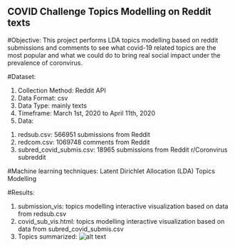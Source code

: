 ## COVID Challenge Topics Modelling on Reddit texts

#Objective: 
This project performs LDA topics modelling based on reddit submissions and comments to see what covid-19 related topics are the most popular and what we could do to bring real social impact under the prevalence of coronvirus. 

#Dataset: 
1. Collection Method: Reddit API 
2. Data Format: csv
3. Data Type: mainly texts 
4. Timeframe: March 1st, 2020 to April 11th, 2020
5. Data: 
  1) redsub.csv: 566951 submissions from Reddit 
  2) redcom.csv: 1069748 comments from Reddit
  3) subred_covid_submis.csv: 18965 submissions from Reddit r/Coronvirus subreddit

#Machine learning techniques: Latent Dirichlet Allocation (LDA) Topics Modelling 

#Results: 
1. submission_vis: topics modelling interactive visualization based on data from redsub.csv
2. covid_sub_vis.html: topics modelling interactive visualization based on data from subred_covid_submis.csv
3. Topics summarized: 
![alt text](https://github.com/zxuannn/covidchallenge_topicsmodelling/blob/master/Screenshot%202020-04-14%20at%209.53.52%20PM.png)
